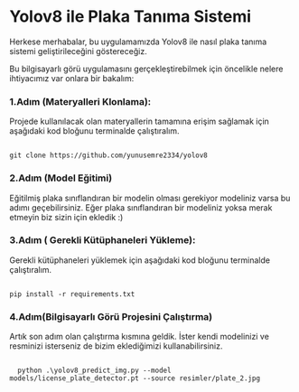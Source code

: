 # Yolov8 ile Plaka Tanıma Sistemi
  Herkese merhabalar, bu uygulamamızda Yolov8 ile nasıl plaka tanıma sistemi geliştirileceğini göstereceğiz. 
  
  
  
  
  

Bu bilgisayarlı görü uygulamasını gerçekleştirebilmek için öncelikle nelere ihtiyacımız var onlara bir bakalım:
  
 ### 1.Adım (Materyalleri Klonlama):
   Projede kullanılacak olan materyallerin tamamına erişim sağlamak için aşağıdaki kod bloğunu terminalde çalıştıralım.

  ```shell

  git clone https://github.com/yunusemre2334/yolov8
  
  ```

### 2.Adım (Model Eğitimi)
Eğitilmiş plaka sınıflandıran bir modelin olması gerekiyor modeliniz varsa bu adımı geçebilirsiniz. Eğer plaka sınıflandıran bir modeliniz yoksa merak etmeyin biz sizin için ekledik :)
  
### 3.Adım ( Gerekli Kütüphaneleri Yükleme):
Gerekli kütüphaneleri yüklemek için aşağıdaki kod bloğunu terminalde çalıştıralım.
  ```shell

  pip install -r requirements.txt
  
  ```
### 4.Adım(Bilgisayarlı Görü Projesini Çalıştırma)
Artık son adım olan çalıştırma kısmına geldik. İster kendi modelinizi ve resminizi isterseniz de bizim eklediğimizi kullanabilirsiniz.
```shell

  python .\yolov8_predict_img.py --model models/license_plate_detector.pt --source resimler/plate_2.jpg  
  
  ```
  





